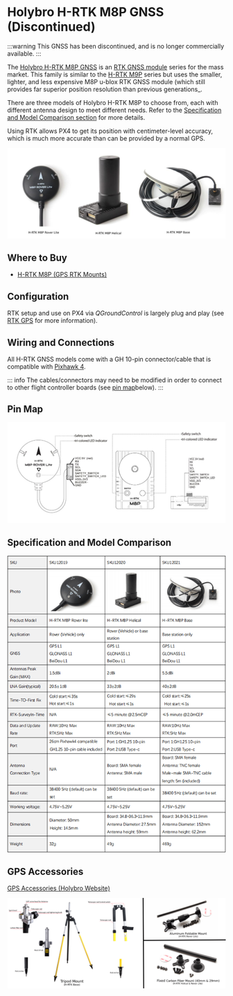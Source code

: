 # Holybro H-RTK M8P GNSS (Discontinued)

:::warning
This GNSS has been discontinued, and is no longer commercially available.
:::

The [Holybro H-RTK M8P GNSS](https://holybro.com/collections/standard-h-rtk-series/products/h-rtk-m8p-gnss-series) is an [RTK GNSS module](../gps_compass/rtk_gps.md) series for the mass market.
This family is similar to the [H-RTK M9P](../gps_compass/rtk_gps_holybro_h-rtk-f9p.md) series but uses the smaller, lighter, and less expensive M8P u-blox RTK GNSS module (which still provides far superior position resolution than previous generations_.

There are three models of Holybro H-RTK M8P to choose from, each with different antenna design to meet different needs.
Refer to the [Specification and Model Comparison section](#specification-and-model-comparison) for more details.

Using RTK allows PX4 to get its position with centimeter-level accuracy, which is much more accurate than can be provided by a normal GPS.

![h-rtk_rover](../../assets/hardware/gps/rtk_holybro_h-rtk-m8p_all_label.jpg)

## Where to Buy

* [H-RTK M8P (GPS RTK Mounts)](https://holybro.com/products/vertical-mount-for-h-rtk-helical)


## Configuration

RTK setup and use on PX4 via _QGroundControl_ is largely plug and play \(see [RTK GPS](../gps_compass/rtk_gps.md) for more information\).

## Wiring and Connections

All H-RTK GNSS models come with a GH 10-pin connector/cable that is compatible with [Pixhawk 4](../flight_controller/pixhawk4.md).

::: info
The cables/connectors may need to be modified in order to connect to other flight controller boards (see [pin map](#pin_map)below).
:::

<a id="pin_map"></a>

## Pin Map

![h-rtk_rover_pinmap](../../assets/hardware/gps/rtk_holybro_h-rtk-m8p_pinmap.jpg)

## Specification and Model Comparison

![h-rtk_spec](../../assets/hardware/gps/rtk_holybro_h-rtk-m8p_spec.png)

## GPS Accessories

[GPS Accessories (Holybro Website)](https://holybro.com/collections/gps-accessories)

![h-rtk](../../assets/hardware/gps/rtk_holybro_h-rtk_mount_3.png)
